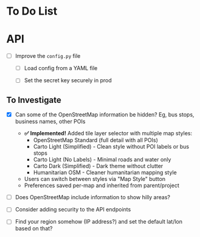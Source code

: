 # To Do List

# API

- [ ] Improve the `config.py` file
  - [ ] Load config from a YAML file
  - [ ] Set the secret key securely in prod


## To Investigate

- [x] Can some of the OpenStreetMap information be hidden? Eg, bus stops, business names, other POIs
  - **✅ Implemented!** Added tile layer selector with multiple map styles:
    - OpenStreetMap Standard (full detail with all POIs)
    - Carto Light (Simplified) - Clean style without POI labels or bus stops
    - Carto Light (No Labels) - Minimal roads and water only
    - Carto Dark (Simplified) - Dark theme without clutter
    - Humanitarian OSM - Cleaner humanitarian mapping style
  - Users can switch between styles via "Map Style" button
  - Preferences saved per-map and inherited from parent/project
- [ ] Does OpenStreetMap include information to show hilly areas?
- [ ] Consider adding security to the API endpoints
- [ ] Find your region somehow (IP address?) and set the default lat/lon based on that?

